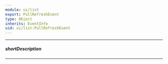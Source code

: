 ```yaml
---
module: ui/list
export: PullRefreshEvent
type: Object
inherits: EventInfo
uid: ui/list:PullRefreshEvent
---
```

---
##### shortDescription
<!-- Description goes here -->

---
<!-- Description goes here -->